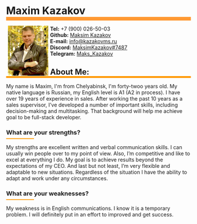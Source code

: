 # Maxim Kazakov
<hr style="background:#FF9933; width:100%; height:10px; border:0; margin-top:-19px">

[<img src="./myFoto.jpg" align="left" width="110" hspace="5">](./myFoto.jpg)


  * **Tel:** +7 (900) 026-50-03
  * **Github:** [Maksim Kazakov](https://github.com/MaksimKazakov)
  * **E-mail:** info@kazakovms.ru
  * **Discord:** [MaksimKazakov#7487](https://discordapp.com/users/1015910192526934046)
  * **Telegram:** [Maks_Kazakov](https://t.me/maks_kazakov)

## About Me:
<hr style="background:#FF9900; width:100%; height:5px; border:0; margin-top:-19px">

My name is Maxim, I'm from Chelyabinsk, I'm forty-twoo years old. My native language is Russian, my English level is A1 (A2 in process). I have over 19 years of experience in sales. After working the past 10 years as a sales supervisor, I’ve developed a number of important skills, including decision-making and multitasking. That background will help me achieve goal to be full-stack developer.
### What are your strengths?
<hr style="background:#FF9900; width:15%; height:2px; border:0; margin-top:-10px">

My strengths are excellent written and verbal communication skills. I can usually win people over to my point of view. Also, I’m competitive and like to excel at everything I do. My goal is to achieve results beyond the expectations of my CEO. And last but not least, I’m very flexible and adaptable to new situations. Regardless of the situation I have the ability to adapt and work under any circumstances. 
### What are your weaknesses?
<hr style="background:#FF9900; width:15%; height:2px; border:0; margin-top:-10px">

My weakness is in English communications. I know it is a temporary problem. I will definitely put in an effort to improved and get success.